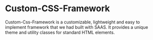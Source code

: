 # Custom-CSS-Framework

Custom-Css-Framework is a customizable, lightweight and easy to implement framework that we had built with SAAS. It provides a unique theme and utility classes for standard HTML elements. 
